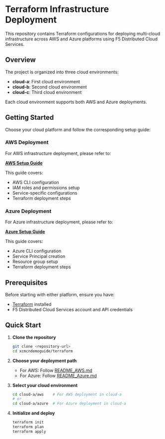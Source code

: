 # Terraform Infrastructure Deployment

This repository contains Terraform configurations for deploying multi-cloud infrastructure across AWS and Azure platforms using F5 Distributed Cloud Services.

## Overview

The project is organized into three cloud environments:

- **cloud-a**: First cloud environment
- **cloud-b**: Second cloud environment
- **cloud-c**: Third cloud environment

Each cloud environment supports both AWS and Azure deployments.

## Getting Started

Choose your cloud platform and follow the corresponding setup guide:

### AWS Deployment

For AWS infrastructure deployment, please refer to:

**[AWS Setup Guide](README_AWS.md)**

This guide covers:
- AWS CLI configuration
- IAM roles and permissions setup
- Service-specific configurations
- Terraform deployment steps

### Azure Deployment

For Azure infrastructure deployment, please refer to:

**[Azure Setup Guide](README_Azure.md)**

This guide covers:
- Azure CLI configuration
- Service Principal creation
- Resource group setup
- Terraform deployment steps

## Prerequisites

Before starting with either platform, ensure you have:

- [Terraform](https://www.terraform.io/downloads.html) installed
- F5 Distributed Cloud Services account and API credentials

## Quick Start

1. **Clone the repository**
   ```bash
   git clone <repository-url>
   cd xcmcndemoguide/terraform
   ```

2. **Choose your deployment path**
   - For AWS: Follow [README_AWS.md](README_AWS.md)
   - For Azure: Follow [README_Azure.md](README_Azure.md)

3. **Select your cloud environment**
   ```bash
   cd cloud-a/aws    # For AWS deployment in cloud-a
   # or
   cd cloud-a/azure  # For Azure deployment in cloud-a
   ```

4. **Initialize and deploy**
   ```bash
   terraform init
   terraform plan
   terraform apply
   ```
